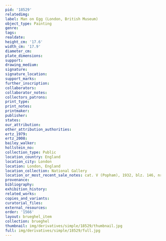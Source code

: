 ```yaml
---
pid: '18529'
relatedimg: 
label: Man on Egg (London, British Museum)
object_type: Painting
genre: 
tags: 
realdate: 
height_cm: '17.6'
width_cm: '17.9'
diameter_cm: 
plate_dimensions: 
support: 
drawing_medium: 
signature: 
signature_location: 
support_marks: 
further_inscription: 
collaborators: 
collaborator_notes: 
collectors_patrons: 
print_type: 
print_notes: 
printmaker: 
publisher: 
states: 
our_attribution: 
other_attribution_authorities: 
ertz_1979: 
ertz_2008: 
bailey_walker: 
hollstein_no: 
collection_type: Public
location_country: England
location_city: London
location: London, England
location_collection: National Gallery
location_or_most_recent_sale_notes: cat. V (Popham), 1932, blz. 146, nr. 9
provenance: 
bibliography: 
exhibition_history: 
related_works: 
copies_and_variants: 
curatorial_files: 
external_resources: 
order: '1566'
layout: brueghel_item
collection: brueghel
thumbnail: img/derivatives/simple/18529/thumbnail.jpg
full: img/derivatives/simple/18529/full.jpg
---
```

